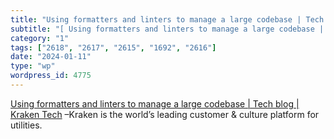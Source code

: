 ```yaml
---
title: "Using formatters and linters to manage a large codebase | Tech blog | Kraken Tech"
subtitle: "[ Using formatters and linters to manage a large codebase | Tech blog | Kraken Tech]( https://tech.o..."
category: "1"
tags: ["2618", "2617", "2615", "1692", "2616"]
date: "2024-01-11"
type: "wp"
wordpress_id: 4775
---
```

[ Using formatters and linters to manage a large codebase | Tech blog | Kraken Tech]( https://tech.octopus.energy/news/2024/01/05/linting-and-formatting.html) –Kraken is the world’s leading customer & culture platform for utilities.